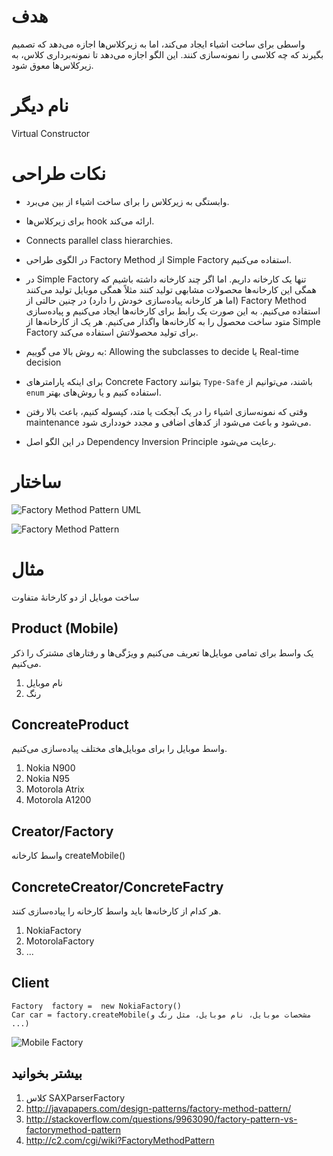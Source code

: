 # هدف
واسطی برای ساخت اشیاء ایجاد می‌کند، اما به زیرکلاس‌ها اجازه می‌دهد که تصمیم بگیرند که چه کلاسی را نمونه‌سازی کنند. این الگو اجازه می‌دهد تا نمونه‌برداری کلاس، به زیرکلاس‌ها معوق شود.

# نام دیگر
Virtual Constructor

# نکات طراحی
- وابستگی به زیرکلاس را برای ساخت اشیاء از بین می‌برد.
- برای زیرکلاس‌ها hook ارائه می‌کند.

- Connects parallel class hierarchies.
- در الگوی طراحی Factory Method از Simple Factory استفاده می‌کنیم.
- در Simple Factory تنها یک کارخانه داریم. اما اگر چند کارخانه داشته باشیم که همگی این کارخانه‌ها محصولات مشابهی تولید کنند مثلاً همگی موبایل تولید می‌کنند (اما هر کارخانه پیاده‌سازی خودش را دارد) در چنین حالتی از Factory Method استفاده می‌کنیم. به این صورت یک رابط برای کارخانه‌ها ایجاد می‌کنیم و پیاده‌سازی متود ساخت محصول را به کارخانه‌ها واگذار می‌کنیم. هر یک از کارخانه‌ها از Simple Factory برای تولید محصولاتش استفاده می‌کند.
- به روش بالا می گوییم: Allowing the subclasses to decide یا Real-time decision
- برای اینکه پارامترهای Concrete Factory بتوانند `Type-Safe` باشند، می‌توانیم از `enum` استفاده کنیم و یا روش‌های بهتر.
- وقتی که نمونه‌سازی اشیاء را در یک آبجکت یا متد، کپسوله کنیم، باعث بالا رفتن maintenance می‌شود و باعث می‌شود از کدهای اضافی و مجدد خودداری شود.
- در این الگو اصل Dependency Inversion Principle رعایت می‌شود.

# ساختار
![Factory Method Pattern UML](http://javaobsession.files.wordpress.com/2010/07/factory-method.png)


![Factory Method Pattern](http://yuml.me/f1b5a95b)



# مثال
ساخت موبایل از دو کارخانهٔ متفاوت

## Product (Mobile)
یک واسط برای تمامی موبایل‌ها تعریف می‌کنیم و ویژگی‌ها و رفتارهای مشترک را ذکر می‌کنیم.

1. نام موبایل
2. رنگ

## ConcreateProduct
واسط موبایل را برای موبایل‌های مختلف پیاده‌سازی می‌کنیم.

1. Nokia N900
2. Nokia N95
3. Motorola Atrix
4. Motorola A1200

## Creator/Factory
واسط کارخانه
createMobile()

## ConcreteCreator/ConcreteFactry
هر کدام از کارخانه‌ها باید واسط کارخانه را پیاده‌سازی کنند.

1. NokiaFactory
2. MotorolaFactory
3. ...

## Client
```
Factory  factory =  new NokiaFactory()
Car car = factory.createMobile(مشخصات موبایل، نام موبایل، مثل رنگ و ...)
```
![Mobile Factory](http://yuml.me/679b958b)

## بیشتر بخوانید
1. کلاس SAXParserFactory
2. http://javapapers.com/design-patterns/factory-method-pattern/
3. http://stackoverflow.com/questions/9963090/factory-pattern-vs-factorymethod-pattern
4. http://c2.com/cgi/wiki?FactoryMethodPattern




